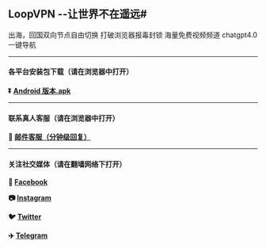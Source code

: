 ## LoopVPN --让世界不在遥远#
出海，回国双向节点自由切换
打破浏览器报毒封锁
海量免费视频频道
chatgpt4.0一键导航
- - - -
#### 各平台安装包下载（请在浏览器中打开）

**:arrow_double_down: [Android 版本.apk](https://github.com)**


- - - -
#### 联系真人客服（请在浏览器中打开）

**:e-mail: [邮件客服（分钟级回复）](mailto:service@loopvpn.net)**
- - - -
#### 关注社交媒体（请在翻墙网络下打开）
**:couple: [Facebook](https://www.facebook.com/profile.php?id=61551350251614&mibextid=ZbWKwL)** 

**:camera: [Instagram](https://www.instagram.com/loop_vpn/)**

**:bird: [Twitter](https://twitter.com/LOOP_VPN)** 

**:airplane: [Telegram](http://t.me/loopvpn)**
###
